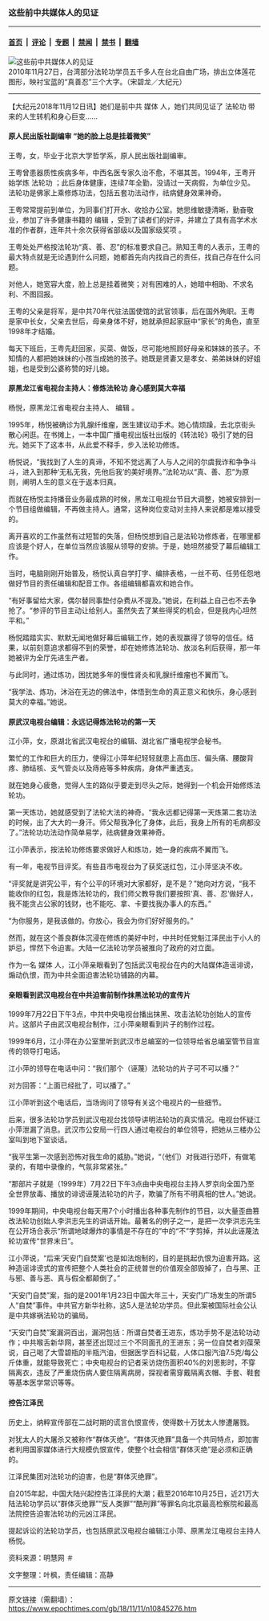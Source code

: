 ### 这些前中共媒体人的见证

---

#### [首页](../../../..?n10845276) &nbsp;|&nbsp; [评论](../../../../../epoch-comment?n10845276) &nbsp;|&nbsp; [专题](../../../../../epoch-special?n10845276) &nbsp;|&nbsp; [禁闻](../../../../../epoch-news?n10845276) &nbsp;|&nbsp; [禁书](../../../../../books?n10845276) &nbsp;|&nbsp; [翻墙](https://github.com/gfw-breaker/nogfw/blob/master/README.md?n10845276)


<div><img alt="这些前中共媒体人的见证" class="attachment-djy_600_400 size-djy_600_400 wp-post-image" src="https://i.epochtimes.com/assets/uploads/2018/11/1-47.jpg"/>
<div class="caption">
 2010年11月27日，台湾部分法轮功学员五千多人在台北自由广场，排出立体莲花图形，映衬宝蓝的“真善忍”三个大字。（宋碧龙／大纪元）
</div></div><hr/><div class="post_content" id="artbody" itemprop="articleBody">
 <!-- article content begin -->
 <p>
  【大纪元2018年11月12日讯】她们是前中共
  <ok href="https://www.epochtimes.com/gb/tag/%E5%AA%92%E4%BD%93.html">
   媒体
  </ok>
  人，她们共同见证了
  <ok href="https://www.epochtimes.com/gb/tag/%E6%B3%95%E8%BD%AE%E5%8A%9F.html">
   法轮功
  </ok>
  带来的人生转机和身心巨变……
 </p>
 <h4>
  原人民出版社副编审 “她的脸上总是挂着微笑”
 </h4>
 <p>
  王粤，女，毕业于北京大学哲学系，原人民出版社副编审。
 </p>
 <p>
  王粤曾患器质性疾病多年，中西名医专家久治不愈，不堪其苦。1994年，王粤开始学炼
  <ok href="https://www.epochtimes.com/gb/tag/%E6%B3%95%E8%BD%AE%E5%8A%9F.html">
   法轮功
  </ok>
  ；此后身体健康，连续7年全勤，没请过一天病假，为单位少见。法轮功是佛家上乘修炼功法，包括五套功法动作，祛病健身效果神奇。
 </p>
 <p>
  王粤常常提前到单位，为同事们打开水、收拾办公室。她思维敏捷清晰，勤奋敬业，参加了许多健康书籍的
  <ok href="https://www.epochtimes.com/gb/tag/%E7%BC%96%E8%BE%91.html">
   编辑
  </ok>
  ，受到了读者们的好评，并建立了具有高学术水准的作者群，连年共十余次获得省部级以及国家级奖项 。
 </p>
 <p>
  王粤处处严格按法轮功“真、善、忍”的标准要求自己。熟知王粤的人表示，王粤的最大特点就是无论遇到什么问题，她都首先向内找自己的责任，找自己存在什么问题。
 </p>
 <p>
  对他人，她宽容大度，脸上总是挂着微笑；对有困难的人，她暗中相助、不求名利、不图回报。
 </p>
 <p>
  王粤的父亲是将军，是中共70年代驻法国使馆的武官领事，后在国外殉职。王粤是家中长女，父亲去世后，母亲身体不好，她就承担起家庭中“家长”的角色，直至1998年才结婚。
 </p>
 <p>
  每天下班后，王粤先赶回家，买菜、做饭，尽可能地照顾好母亲和妹妹的孩子。不知情的人都把她妹妹的小孩当成她的孩子。她既是贤妻又是孝女、弟弟妹妹的好姐姐，也是受到公婆称赞的好儿媳。
 </p>
 <h4>
  原黑龙江省电视台主持人：修炼法轮功 身心感到莫大幸福
 </h4>
 <p>
  杨悦，原黑龙江省电视台主持人、
  <ok href="https://www.epochtimes.com/gb/tag/%E7%BC%96%E8%BE%91.html">
   编辑
  </ok>
  。
 </p>
 <p>
  1995年，杨悦被确诊为乳腺纤维瘤，医生建议动手术。她心情烦躁，去北京街头散心闲逛。在书摊上，一本中国广播电视出版社出版的《转法轮》吸引了她的目光。她买下了这本书，从此爱不释手，步入法轮功修炼。
 </p>
 <p>
  杨悦说，“我找到了人生的真谛，不知不觉远离了人与人之间的尔虞我诈和争争斗斗，进入到那种‘无私无我，先他后我’的美好境界。”法轮功以“真、善、忍”为原则，阐明人生的意义在于返本归真。
 </p>
 <p>
  而就在杨悦主持播音业务最成熟的时候，黑龙江电视台节目大调整，她被安排到一个节目组做编辑，不再做主持人。通常，这种岗位变动对主持人来说都是难以接受的。
 </p>
 <p>
  离开喜欢的工作虽然有过短暂的失落，但杨悦想到自己是法轮功修炼者，在哪里都应该是个好人，在单位当然应该服从领导的安排。于是，她坦然接受了幕后编辑工作。
 </p>
 <p>
  当时，电脑刚刚开始普及，杨悦认真自学打字、编排表格，一丝不苟、任劳任怨地做好节目的责任编辑和配音工作。各组编辑都喜欢和她合作。
 </p>
 <p>
  “有好事留给大家，偶尔替同事垫付杂费从不提及。”她说，在利益上自己也不去争抢了。“参评的节目主动让给别人。虽然失去了某些得奖的机会，但是我内心坦然平和。”
 </p>
 <p>
  杨悦踏踏实实、默默无闻地做好幕后编辑工作，她的表现赢得了领导的信任。结果，以前刻意追求都得不到的荣誉，却在她修炼法轮功、放淡名利后获得，那一年她被评为全厅先进生产者。
 </p>
 <p>
  与此同时，通过炼功，困扰她多年的慢性肾炎和乳腺纤维瘤也不翼而飞。
 </p>
 <p>
  “我学法、炼功，沐浴在无边的佛法中，体悟到生命的真正意义和快乐，身心感到莫大的幸福。”她说。
 </p>
 <h4>
  原武汉电视台编辑：永远记得炼法轮功的第一天
 </h4>
 <p>
  江小萍，女，原湖北省武汉电视台的编辑、湖北省广播电视学会秘书。
 </p>
 <p>
  繁忙的工作和巨大的压力，使得江小萍年纪轻轻就患上高血压、偏头痛、腰酸背疼、肺结核、支气管炎以及痔疮等多种疾病，身体严重透支。
 </p>
 <p>
  就在她身心疲惫，觉得人生的路似乎要走到尽头之际，她得到一个机会开始修炼法轮功。
 </p>
 <p>
  第一天炼功，她就感受到了法轮大法的神奇。“我永远都记得第一天炼第二套功法的时候，出了大大的一身汗。师父帮我净化了身体，此后，我身上所有的毛病都没了。”法轮功功法动作简单易学，祛病健身效果神奇。
 </p>
 <p>
  江小萍表示，按法轮功修炼要求做好人和炼功，她一身的疾病不翼而飞。
 </p>
 <p>
  有一年，电视节目评奖。有些县市电视台为了获奖送红包，江小萍坚决不收。
 </p>
 <p>
  “评奖就是讲究公平，有个公平的环境对大家都好，是不是？”她向对方说，“我不能收你的红包，我是炼法轮功的，我们师父教导我们要按照‘真、善、忍’做好人，我不能贪占公家的钱财，也不能吃、拿、卡要找我办事人的东西。”
 </p>
 <p>
  “为你服务，是我该做的。你放心，我会为你们好好服务的。”
 </p>
 <p>
  然而，就在这个善良群体沉浸在修炼的美好中时，中共时任党魁江泽民出于小人的妒忌，悍然下令迫害。大陆一亿法轮功学员被推向了政府的对立面。
 </p>
 <p>
  作为一名
  <ok href="https://www.epochtimes.com/gb/tag/%E5%AA%92%E4%BD%93.html">
   媒体
  </ok>
  人，江小萍亲眼看到了包括武汉电视台在内的大陆媒体造谣诽谤，煽动仇恨，而为中共全面迫害法轮功铺路的内幕。
 </p>
 <h4>
  亲眼看到武汉电视台在中共迫害前制作抹黑法轮功的宣传片
 </h4>
 <p>
  1999年7月22日下午3点，中共中央电视台播出抹黑、攻击法轮功创始人的宣传片。这部片子由武汉电视台制作，江小萍亲眼看到片子的制作过程。
 </p>
 <p>
  1999年6月，江小萍在办公室里听到武汉市总编室的一位领导给省总编室管节目宣传的领导打电话。
 </p>
 <p>
  江小萍的领导在电话中问：“我们那个（诬蔑）法轮功的片子可不可以播？”
 </p>
 <p>
  对方回答：“上面已经批了，可以播了。”
 </p>
 <p>
  江小萍听到这个电话后，当场询问了领导有关这个电视片的一些细节。
 </p>
 <p>
  后来，很多法轮功学员到武汉电视台找领导讲明法轮功的真实情况。电视台怀疑江小萍泄漏了消息。武汉市公安局一行四人通过电视台的单位领导，把她从三楼办公室叫到地下室谈话。
 </p>
 <p>
  “我平生第一次感到恐怖对我生命的威胁。”她说，“（他们）对我进行恐吓，有做笔录的，有暗中录像的，气氛非常紧张。”
 </p>
 <p>
  “那部片子就是（1999年）7月22日下午3点由中央电视台主持人罗京向全国乃至全世界放毒、播放的诽谤诬蔑法轮功的片子，欺骗了所有不明真相的世人。”她说。
 </p>
 <p>
  1999年期间，中央电视台每天用7个小时播出各种事先制作的节目，以大量歪曲篡改法轮功创始人李洪志先生的讲话开始。最著名的例子之一，是把一次李洪志先生在公开场合表示“所谓地球爆炸的事情是不存在的”中的“不”字剪掉，并以此诬蔑法轮功宣传“世界末日”。
 </p>
 <p>
  江小萍说，“后来‘天安门自焚案’也是如法炮制的，目的是挑起仇恨为迫害开路。这种造谣诽谤式的宣传把整个人类社会的正统普世的价值观全部毁掉了，白与黑、正与邪、善与恶、真与假全都颠倒了。”
 </p>
 <p>
 </p>
 <p>
  “天安门自焚”案，指的是2001年1月23日中国大年三十，天安门广场发生的所谓5人“自焚”事件。中共官方新华社称，这5人是法轮功学员。但此案被国际社会公认是中共嫁祸法轮功的骗局。
 </p>
 <p>
  “天安门自焚”案漏洞百出，漏洞包括：所谓自焚者王进东，炼功手势不是法轮功动作；中共喉舌新华网，甚至还出现过三个不同面孔的王进东；另一位自焚者刘葆荣说，自己喝了大雪碧瓶的半瓶汽油，但据医学百科记载，人体口服汽油7.5克/每公斤体重，就能导致死亡；中央电视台的记者采访烧伤面积40%的刘思影时，不穿隔离衣，违反了严重烧伤病人要住隔离病房，探视者需穿戴隔离衣帽、手套、鞋套等基本医学常识等等。
 </p>
 <h4>
  控告江泽民
 </h4>
 <p>
  历史上，纳粹宣传部在二战时期的谎言仇恨宣传，使得数十万犹太人惨遭屠戮。
 </p>
 <p>
  对犹太人的大屠杀又被称作“群体灭绝”。“群体灭绝罪”具备一个共同特点，即加害者利用国家媒体进行大规模仇恨宣传，使整个社会相信“群体灭绝”是必须和正确的。
 </p>
 <p>
  江泽民集团对法轮功的迫害，也是“群体灭绝罪”。
 </p>
 <p>
  自2015年起，中国大陆兴起控告江泽民的大潮；截至2016年10月25日，近21万大陆法轮功学员以“群体灭绝罪”“反人类罪”“酷刑罪”等罪名向北京最高检察院和最高法院控告迫害法轮功的元凶江泽民。
 </p>
 <p>
  提起诉讼的法轮功学员，也包括原武汉电视台编辑江小萍、原黑龙江电视台主持人杨悦。
 </p>
 <p>
  资料来源：明慧网 ＃
 </p>
 <p>
  文字整理：叶枫，责任编辑：高静
 </p>
 <!-- article content end -->
 <div id="below_article_ad">
 </div>
</div>


---

原文链接（需翻墙）：https://www.epochtimes.com/gb/18/11/11/n10845276.htm